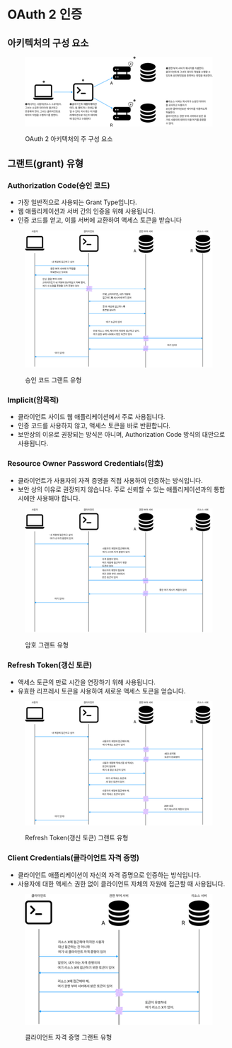 # OAuth 2 인증

## 아키텍처의 구성 요소

<figure><img src="../../../.gitbook/assets/image (6) (1).png" alt=""><figcaption><p>OAuth 2 아키텍처의 주 구성 요소</p></figcaption></figure>

## 그랜트(grant) 유형

### Authorization Code(승인 코드)

* 가장 일반적으로 사용되는 Grant Type입니다.
* 웹 애플리케이션과 서버 간의 인증을 위해 사용됩니다.
* 인증 코드를 얻고, 이를 서버에 교환하여 액세스 토큰을 받습니다

<figure><img src="../../../.gitbook/assets/image (10) (1).png" alt=""><figcaption><p>승인 코드 그랜트 유형</p></figcaption></figure>

### Implicit(암목적)

* 클라이언트 사이드 웹 애플리케이션에서 주로 사용됩니다.
* 인증 코드를 사용하지 않고, 액세스 토큰을 바로 반환합니다.
* 보안상의 이유로 권장되는 방식은 아니며, Authorization Code 방식의 대안으로 사용됩니다.

### Resource Owner Password Credentials(암호)

* 클라이언트가 사용자의 자격 증명을 직접 사용하여 인증하는 방식입니다.
* 보안 상의 이유로 권장되지 않습니다. 주로 신뢰할 수 있는 애플리케이션과의 통합 시에만 사용해야 합니다.

<figure><img src="../../../.gitbook/assets/image (8) (2).png" alt=""><figcaption><p>암호 그랜트 유형</p></figcaption></figure>

### Refresh Token(갱신 토큰)

* 액세스 토큰의 만료 시간을 연장하기 위해 사용됩니다.
* 유효한 리프레시 토큰을 사용하여 새로운 액세스 토큰을 얻습니다.

<figure><img src="../../../.gitbook/assets/image (7).png" alt=""><figcaption><p>Refresh Token(갱신 토큰) 그랜트 유형</p></figcaption></figure>

### Client Credentials(클라이언트 자격 증명)

* 클라이언트 애플리케이션이 자신의 자격 증명으로 인증하는 방식입니다.
* 사용자에 대한 액세스 권한 없이 클라이언트 자체의 자원에 접근할 때 사용됩니다.

<figure><img src="../../../.gitbook/assets/image (11) (2) (1).png" alt=""><figcaption><p>클라이언트 자격 증명 그랜트 유형</p></figcaption></figure>
